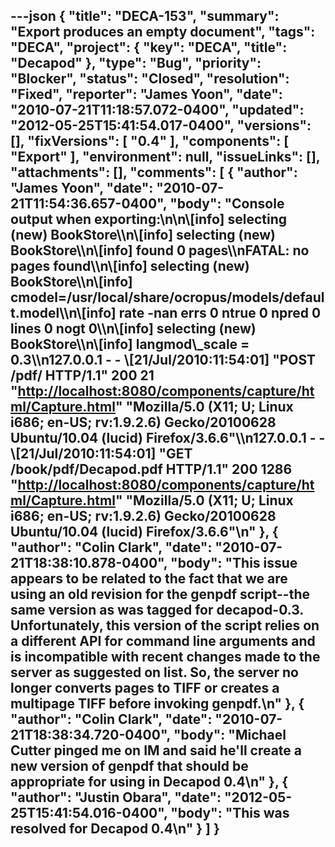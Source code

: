 ---json
{
  "title": "DECA-153",
  "summary": "Export produces an empty document",
  "tags": "DECA",
  "project": {
    "key": "DECA",
    "title": "Decapod"
  },
  "type": "Bug",
  "priority": "Blocker",
  "status": "Closed",
  "resolution": "Fixed",
  "reporter": "James Yoon",
  "date": "2010-07-21T11:18:57.072-0400",
  "updated": "2012-05-25T15:41:54.017-0400",
  "versions": [],
  "fixVersions": [
    "0.4"
  ],
  "components": [
    "Export"
  ],
  "environment": null,
  "issueLinks": [],
  "attachments": [],
  "comments": [
    {
      "author": "James Yoon",
      "date": "2010-07-21T11:54:36.657-0400",
      "body": "Console output when exporting:\n\n\\[info] selecting (new) BookStore\\\n\\[info] selecting (new) BookStore\\\n\\[info] found 0 pages\\\nFATAL: no pages found\\\n\\[info] selecting (new) BookStore\\\n\\[info] cmodel=/usr/local/share/ocropus/models/default.model\\\n\\[info] rate -nan errs 0 ntrue 0 npred 0 lines 0 nogt 0\\\n\\[info] selecting (new) BookStore\\\n\\[info] langmod\\_scale = 0.3\\\n127.0.0.1 - - \\[21/Jul/2010:11:54:01] \"POST /pdf/ HTTP/1.1\" 200 21 \"<http://localhost:8080/components/capture/html/Capture.html>\" \"Mozilla/5.0 (X11; U; Linux i686; en-US; rv:1.9.2.6) Gecko/20100628 Ubuntu/10.04 (lucid) Firefox/3.6.6\"\\\n127.0.0.1 - - \\[21/Jul/2010:11:54:01] \"GET /book/pdf/Decapod.pdf HTTP/1.1\" 200 1286 \"<http://localhost:8080/components/capture/html/Capture.html>\" \"Mozilla/5.0 (X11; U; Linux i686; en-US; rv:1.9.2.6) Gecko/20100628 Ubuntu/10.04 (lucid) Firefox/3.6.6\"\n"
    },
    {
      "author": "Colin Clark",
      "date": "2010-07-21T18:38:10.878-0400",
      "body": "This issue appears to be related to the fact that we are using an old revision for the genpdf script--the same version as was tagged for decapod-0.3. Unfortunately, this version of the script relies on a different API for command line arguments and is incompatible with recent changes made to the server as suggested on list. So, the server no longer converts pages to TIFF or creates a multipage TIFF before invoking genpdf.\n"
    },
    {
      "author": "Colin Clark",
      "date": "2010-07-21T18:38:34.720-0400",
      "body": "Michael Cutter pinged me on IM and said he'll create a new version of genpdf that should be appropriate for using in Decapod 0.4\n"
    },
    {
      "author": "Justin Obara",
      "date": "2012-05-25T15:41:54.016-0400",
      "body": "This was resolved for Decapod 0.4\n"
    }
  ]
}
---

        